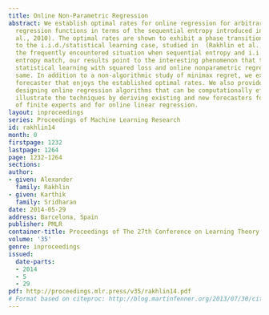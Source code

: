 ```yaml
---
title: Online Non-Parametric Regression
abstract: We establish optimal rates for online regression for arbitrary classes of
  regression functions in terms of the sequential entropy introduced in (Rakhlin et
  al., 2010). The optimal rates are shown to exhibit a phase transition analogous
  to the i.i.d./statistical learning case, studied in  (Rakhlin et al., 2014b). In
  the frequently encountered situation when sequential entropy and i.i.d. empirical
  entropy match, our results point to the interesting phenomenon that the rates for
  statistical learning with squared loss and online nonparametric regression are the
  same. In addition to a non-algorithmic study of minimax regret, we exhibit a generic
  forecaster that enjoys the established optimal rates. We also provide a recipe for
  designing online regression algorithms that can be computationally efficient. We
  illustrate the techniques by deriving existing and new forecasters for the case
  of finite experts and for online linear regression.
layout: inproceedings
series: Proceedings of Machine Learning Research
id: rakhlin14
month: 0
firstpage: 1232
lastpage: 1264
page: 1232-1264
sections: 
author:
- given: Alexander
  family: Rakhlin
- given: Karthik
  family: Sridharan
date: 2014-05-29
address: Barcelona, Spain
publisher: PMLR
container-title: Proceedings of The 27th Conference on Learning Theory
volume: '35'
genre: inproceedings
issued:
  date-parts:
  - 2014
  - 5
  - 29
pdf: http://proceedings.mlr.press/v35/rakhlin14.pdf
# Format based on citeproc: http://blog.martinfenner.org/2013/07/30/citeproc-yaml-for-bibliographies/
---
```

